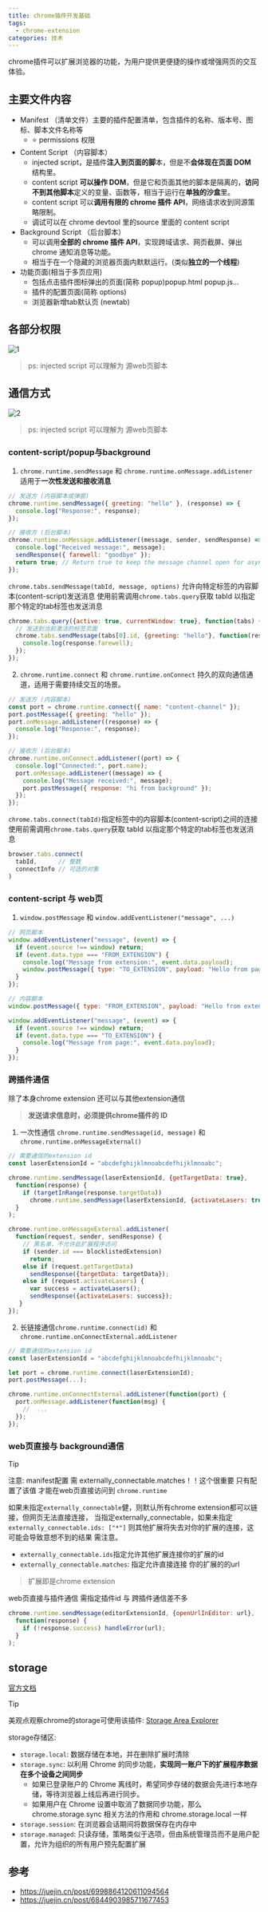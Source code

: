 ```yaml
---
title: chrome插件开发基础
tags:
  - chrome-extension
categories: 技术
---
```


chrome插件可以扩展浏览器的功能，为用户提供更便捷的操作或增强网页的交互体验。

## 主要文件内容

- Manifest （清单文件）主要的插件配置清单，包含插件的名称、版本号、图标、脚本文件名称等
  - ⭐️ permissions 权限
- Content Script （内容脚本）
  - injected script，是插件**注入到页面的脚**本，但是不**会体现在页面 DOM** 结构里。
  - content script **可以操作 DOM**，但是它和页面其他的脚本是隔离的，**访问不到其他脚本**定义的变量、函数等，相当于运行在**单独的沙盒**里。
  - content script 可以**调用有限的 chrome 插件 API**，网络请求收到同源策略限制。
  - 调试可以在 chrome devtool 里的source 里面的 content script
- Background Script （后台脚本）
  - 可以调用**全部的 chrome 插件 API**，实现跨域请求、网页截屏、弹出 chrome 通知消息等功能。
  - 相当于在一个隐藏的浏览器页面内默默运行。(类似**独立的一个线程**)
- 功能页面(相当于多页应用)
  - 包括点击插件图标弹出的页面(简称 popup)popup.html popup.js...
  - 插件的配置页面(简称 options)
  - 浏览器新增tab默认页 (newtab)


## 各部分权限

![1](./chrome-extension/1.png)

> ps: injected script 可以理解为 源web页脚本

## 通信方式

![2](./chrome-extension/2.png)

> ps: injected script 可以理解为 源web页脚本

### content-script/popup与background

1.  `chrome.runtime.sendMessage` 和 `chrome.runtime.onMessage.addListener` 适用于**一次性发送和接收消息**

```js
// 发送方 (内容脚本或弹窗)
chrome.runtime.sendMessage({ greeting: "hello" }, (response) => {
  console.log("Response:", response);
});

// 接收方 (后台脚本)
chrome.runtime.onMessage.addListener((message, sender, sendResponse) => {
  console.log("Received message:", message);
  sendResponse({ farewell: "goodbye" });
  return true; // Return true to keep the message channel open for async response.
});
```

`chrome.tabs.sendMessage(tabId, message, options)` 允许向特定标签的内容脚本(content-script)发送消息
使用前需调用`chrome.tabs.query`获取 tabId 以指定那个特定的tab标签也发送消息

```js
chrome.tabs.query({active: true, currentWindow: true}, function(tabs) {
  // 发送到当前激活的标签页面
  chrome.tabs.sendMessage(tabs[0].id, {greeting: "hello"}, function(response) {
    console.log(response.farewell);
  });
});
```

2.  `chrome.runtime.connect` 和 `chrome.runtime.onConnect` 持久的双向通信通道，适用于需要持续交互的场景。

```js
// 发送方 (内容脚本)
const port = chrome.runtime.connect({ name: "content-channel" });
port.postMessage({ greeting: "hello" });
port.onMessage.addListener((response) => {
  console.log("Response:", response);
});

// 接收方 (后台脚本)
chrome.runtime.onConnect.addListener((port) => {
  console.log("Connected:", port.name);
  port.onMessage.addListener((message) => {
    console.log("Message received:", message);
    port.postMessage({ response: "hi from background" });
  });
});
```

`chrome.tabs.connect(tabId)`指定标签中的内容脚本(content-script)之间的连接
使用前需调用`chrome.tabs.query`获取 tabId 以指定那个特定的tab标签也发送消息

```js
browser.tabs.connect(
  tabId,      // 整数
  connectInfo // 可选的对象
)
```


### content-script 与 web页

1. `window.postMessage` 和 `window.addEventListener("message", ...)`

```js
// 网页脚本
window.addEventListener("message", (event) => {
  if (event.source !== window) return;
  if (event.data.type === "FROM_EXTENSION") {
    console.log("Message from extension:", event.data.payload);
    window.postMessage({ type: "TO_EXTENSION", payload: "Hello from page" }, "*");
  }
});

// 内容脚本
window.postMessage({ type: "FROM_EXTENSION", payload: "Hello from extension" }, "*");

window.addEventListener("message", (event) => {
  if (event.source !== window) return;
  if (event.data.type === "TO_EXTENSION") {
    console.log("Message from page:", event.data.payload);
  }
});
```

### 跨插件通信

除了本身chrome extension 还可以与其他extension通信

> **发送请求信息时，必须提供chrome插件的 ID**


1. 一次性通信 `chrome.runtime.sendMessage(id, message)` 和`chrome.runtime.onMessageExternal()`

```js
// 需要通信的extension id
const laserExtensionId = "abcdefghijklmnoabcdefhijklmnoabc";

chrome.runtime.sendMessage(laserExtensionId, {getTargetData: true},
  function(response) {
    if (targetInRange(response.targetData))
      chrome.runtime.sendMessage(laserExtensionId, {activateLasers: true});
  }
);

chrome.runtime.onMessageExternal.addListener(
  function(request, sender, sendResponse) {
    // 黑名单，不允许此扩展程序访问
    if (sender.id === blocklistedExtension)
      return;
    else if (request.getTargetData)
      sendResponse({targetData: targetData});
    else if (request.activateLasers) {
      var success = activateLasers();
      sendResponse({activateLasers: success});
   }
});
```

2. 长链接通信`chrome.runtime.connect(id)` 和 `chrome.runtime.onConnectExternal.addListener`

```js
// 需要通信的extension id
const laserExtensionId = "abcdefghijklmnoabcdefhijklmnoabc";

let port = chrome.runtime.connect(laserExtensionId);
port.postMessage(...);

chrome.runtime.onConnectExternal.addListener(function(port) {
  port.onMessage.addListener(function(msg) {
    //  ...
  });
});
```

###  web页直接与 background通信

> [!TIP]
> 注意: manifest配置 需 externally_connectable.matches！！这个很重要 只有配置了该值 才能在web页直接访问到 `chrome.runtime`

如果未指定`externally_connectable`健，则默认所有chrome extension都可以链接，但网页无法直接连接，
当指定externally_connectable，如果未指定 `externally_connectable.ids: ["*"]` 则其他扩展将失去对你的扩展的连接，这可能会导致意想不到的结果 需注意。

- `externally_connectable.ids`指定允许其他扩展连接你的扩展的id
- `externally_connectable.matches`: 指定允许直接连接 你的扩展的的url

> 扩展即是chrome extension


web页直接与插件通信 需指定插件id 与 跨插件通信差不多

```js
chrome.runtime.sendMessage(editorExtensionId, {openUrlInEditor: url},
  function(response) {
    if (!response.success) handleError(url);
  }
);
```

## storage

[官方文档](https://developer.chrome.com/docs/extensions/reference/api/storage)

> [!TIP]
> 美观点观察chrome的storage可使用该插件: [Storage Area Explorer](https://chromewebstore.google.com/detail/storage-area-explorer/ocfjjjjhkpapocigimmppepjgfdecjkb)

storage存储区:

- `storage.local`: 数据存储在本地，并在删除扩展时清除
- `storage.sync`: 以利用 Chrome 的同步功能，**实现同一账户下的扩展程序数据在多个设备之间同步**
  - 如果已登录账户的 Chrome 离线时，希望同步存储的数据会先进行本地存储，等待浏览器上线后再进行同步。
  - 如果用户在 Chrome 设置中取消了数据同步功能，那么 chrome.storage.sync 相关方法的作用和 chrome.storage.local 一样
- `storage.session`: 在浏览器会话期间将数据保存在内存中
- `storage.managed`: 只读存储，策略类似于选项，但由系统管理员而不是用户配置，允许为组织的所有用户预先配置扩展


## 参考

- https://juejin.cn/post/6998864120611094564
- https://juejin.cn/post/6844903985711677453
